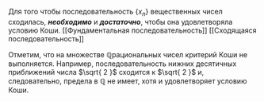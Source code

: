 Для того чтобы последовательность $\{ x_{n} \}$ вещественных чисел сходилась, ___необходимо___ и ___достаточно___, чтобы она удовлетворяла условию Коши.
[[Фундаментальная последовательность]]
[[Сходящаяся последовательность]]

Отметим, что на множестве $\mathbb{Q}$рациональных чисел критерий Коши не выполняется. Например, последовательность нижних десятичных приближений числа $\sqrt{ 2 }$ сходится к $\sqrt{ 2 }$ и, следовательно, предела в $\mathbb{Q}$ не имеет, хотя и удовлетворяет условию Коши.